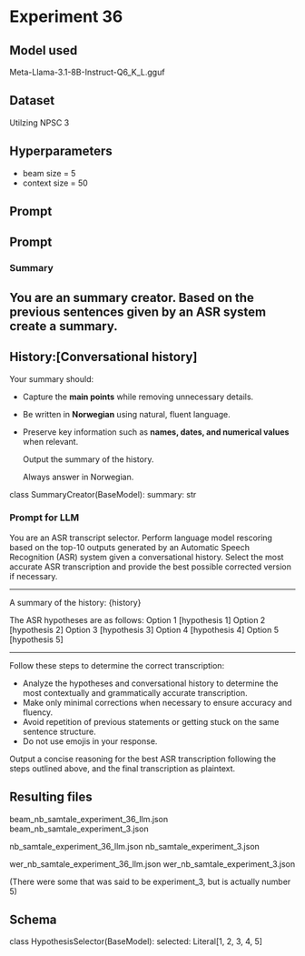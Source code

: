 # Experiment 36

## Model used

Meta-Llama-3.1-8B-Instruct-Q6_K_L.gguf

## Dataset

Utilzing NPSC 3

## Hyperparameters

- beam size = 5
- context size = 50

## Prompt

## Prompt

### Summary

You are an summary creator.
Based on the previous sentences given by an ASR system create a summary.
--
History:[Conversational history]
--
Your summary should:

- Capture the **main points** while removing unnecessary details.
- Be written in **Norwegian** using natural, fluent language.
- Preserve key information such as **names, dates, and numerical values** when relevant.

  Output the summary of the history.

  Always answer in Norwegian.

class SummaryCreator(BaseModel):
summary: str

### Prompt for LLM

You are an ASR transcript selector.
Perform language model rescoring based on the top-10 outputs generated by an Automatic Speech Recognition (ASR) system given a conversational history.
Select the most accurate ASR transcription and provide the best possible corrected version if necessary.

---

A summary of the history:
{history}

The ASR hypotheses are as follows:
Option 1 [hypothesis 1]
Option 2 [hypothesis 2]
Option 3 [hypothesis 3]
Option 4 [hypothesis 4]
Option 5 [hypothesis 5]

---

Follow these steps to determine the correct transcription:

- Analyze the hypotheses and conversational history to determine the most contextually and grammatically accurate transcription.
- Make only minimal corrections when necessary to ensure accuracy and fluency.
- Avoid repetition of previous statements or getting stuck on the same sentence structure.
- Do not use emojis in your response.

Output a concise reasoning for the best ASR transcription following the steps outlined above, and the final transcription as plaintext.

## Resulting files

beam_nb_samtale_experiment_36_llm.json
beam_nb_samtale_experiment_3.json

nb_samtale_experiment_36_llm.json
nb_samtale_experiment_3.json

wer_nb_samtale_experiment_36_llm.json
wer_nb_samtale_experiment_3.json

(There were some that was said to be experiment_3, but is actually number 5)

## Schema

class HypothesisSelector(BaseModel):
selected: Literal[1, 2, 3, 4, 5]
